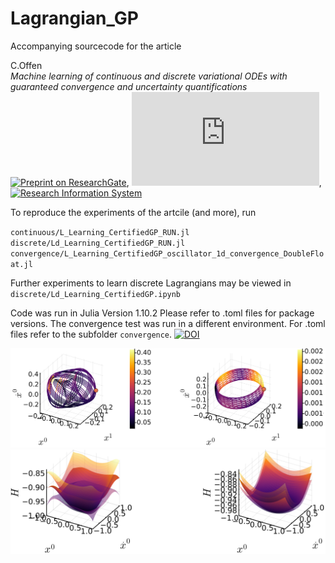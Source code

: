 # Lagrangian_GP
Accompanying sourcecode for the article

C.Offen\
*Machine learning of continuous and discrete variational ODEs with guaranteed convergence and uncertainty quantifications*\
[![Preprint on ResearchGate](https://dx.doi.org/10.13140/RG.2.2.16171.04646)](https://dx.doi.org/10.13140/RG.2.2.16171.04646),
[![ArXiv author page](https://arxiv.org/a/offen_c_1.html)](https://arxiv.org/a/offen_c_1.html),
[![Research Information System](https://ris.uni-paderborn.de/person/85279)](https://ris.uni-paderborn.de/person/85279)

To reproduce the experiments of the artcile (and more), run

`continuous/L_Learning_CertifiedGP_RUN.jl`\
`discrete/Ld_Learning_CertifiedGP_RUN.jl`\
`convergence/L_Learning_CertifiedGP_oscillator_1d_convergence_DoubleFloat.jl`

Further experiments to learn discrete Lagrangians may be viewed in\
`discrete/Ld_Learning_CertifiedGP.ipynb`

Code was run in Julia Version 1.10.2
Please refer to .toml files for package versions. The convergence test was run in a different environment. For .toml files refer to the subfolder `convergence`.
[![DOI](https://zenodo.org/badge/791395881.svg)](https://zenodo.org/doi/10.5281/zenodo.11093644)

![predicted motions with uncertainty quantification](https://github.com/Christian-Offen/Lagrangian_GP/blob/main/continuous/plots/eye_catcher1.png?raw=true "predicted motions with uncertainty quantification")
![predicted Hamiltonian to partially observed system with uncertainty quantification](https://github.com/Christian-Offen/Lagrangian_GP/blob/main/continuous/plots/eye_catcher_2.png?raw=true "predicted Hamiltonian to partially observed system with uncertainty quantification")
